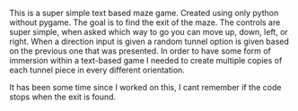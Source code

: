 This is a super simple text based maze game. Created using only python without pygame. 
The goal is to find the exit of the maze. 
The controls are super simple, when asked which way to go you can move up, down, left, or right. 
When a direction input is given a random tunnel option is given based on the previous one that was presented.
In order to have some form of immersion within a text-based game I needed to create multiple copies of each tunnel piece in every different orientation. 

It has been some time since I worked on this, I cant remember if the code stops when the exit is found. 

